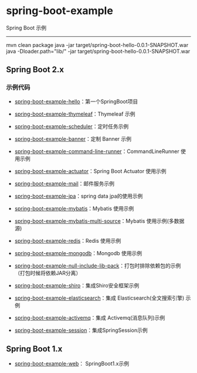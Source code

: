 # spring-boot-example

Spring Boot 示例  

---

mvn clean package
java -jar target/spring-boot-hello-0.0.1-SNAPSHOT.war
java -Dloader.path="lib/" -jar target/spring-boot-hello-0.0.1-SNAPSHOT.war


Spring Boot 2.x
---

### 示例代码  

- [spring-boot-example-hello](https://github.com/Relucent/spring-boot-example/tree/master/spring-boot-example-hello)：第一个SpringBoot项目  

- [spring-boot-example-thymeleaf](https://github.com/Relucent/spring-boot-example/tree/master/spring-boot-example-thymeleaf)：Thymeleaf 示例  

- [spring-boot-example-scheduler](https://github.com/Relucent/spring-boot-example/tree/master/spring-boot-example-scheduler)：定时任务示例  

- [spring-boot-example-banner](https://github.com/Relucent/spring-boot-example/tree/master/spring-boot-example-banner)：定制 Banner 示例  

- [spring-boot-example-command-line-runner](https://github.com/Relucent/spring-boot-example/tree/master/spring-boot-example-command-line-runner)：CommandLineRunner 使用示例    

- [spring-boot-example-actuator](https://github.com/Relucent/spring-boot-example/tree/master/spring-boot-example-actuator)：Spring Boot Actuator 使用示例  

- [spring-boot-example-mail](https://github.com/Relucent/spring-boot-example/tree/master/spring-boot-example-mail)：邮件服务示例    

- [spring-boot-example-jpa](https://github.com/Relucent/spring-boot-example/tree/master/spring-boot-example-jpa)：spring data jpa的使用示例   
 
- [spring-boot-example-mybatis](https://github.com/Relucent/spring-boot-example/tree/master/spring-boot-example-mybatis)：Mybatis 使用示例  

- [spring-boot-example-mybatis-multi-source](https://github.com/Relucent/spring-boot-example/tree/master/spring-boot-example-mybatis-multi-source)：Mybatis 使用示例(多数据源)  

- [spring-boot-example-redis](https://github.com/Relucent/spring-boot-example/tree/master/spring-boot-example-redis)：Redis 使用示例   

- [spring-boot-example-mongodb](https://github.com/Relucent/spring-boot-example/tree/master/spring-boot-example-mongodb)：Mongodb 使用示例   

- [spring-boot-example-null-include-lib-pack](https://github.com/Relucent/spring-boot-example/tree/master/spring-boot-example-null-include-lib-pack)：打包时排除依赖包的示例（打包时候将依赖JAR分离）

- [spring-boot-example-shiro](https://github.com/Relucent/spring-boot-example/tree/master/spring-boot-example-shiro)：集成Shiro安全框架示例       

- [spring-boot-example-elasticsearch](https://github.com/Relucent/spring-boot-example/tree/master/spring-boot-example-elasticsearch)：集成 Elasticsearch(全文搜索引擎) 示例       

- [spring-boot-example-activemq](https://github.com/Relucent/spring-boot-example/tree/master/spring-boot-example-activemq)：集成 Activemq(消息队列)示例       

- [spring-boot-example-session](https://github.com/Relucent/spring-boot-example/tree/master/spring-boot-example-session)：集成SpringSession示例       


Spring Boot 1.x
---
- [spring-boot-example-web](https://github.com/Relucent/spring-boot-example/tree/master/spring-boot-example-web)：  SpringBoot1.x示例




